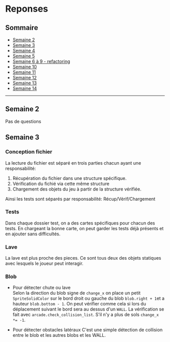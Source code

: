 # Reponses

## Sommaire
- [Semaine 2](#Semaine-2)
- [Semaine 3](#Semaine-3)
- [Semaine 4](#Semaine-4)
- [Semaine 5](#Semaine-5)
- [Semaine 6 à 9 - refactoring](#Semaine-6-à-9---refactoring)
- [Semaine 10](#Semaine-10)
- [Semaine 11](#Semaine-11)
- [Semaine 12](#Semaine-12)
- [Semaine 13](#Semaine-13)
- [Semaine 14](#Semaine-14)

---

## Semaine 2
Pas de questions

## Semaine 3
### Conception fichier  
La lecture du fichier est séparé en trois parties chacun ayant une responsabilité:
  1. Récupération du fichier dans une structure spécifique.
  2. Vérification du fichié via cette même structure
  3. Chargement des objets du jeu à partir de la structure vérifiée.

Ainsi les tests sont séparés par responsabilité: Récup/Vérif/Chargement

### Tests
Dans chaque dossier test, on a des cartes spécifiques pour chacun des tests.
En chargeant la bonne carte, on peut garder les tests déjà présents et en ajouter sans difficultés.

### Lave
La lave est plus proche des pieces. 
Ce sont tous deux des objets statiques avec lesquels le joueur peut interagir.

### Blob  
- Pour détecter chute ou lave  
  Selon la direction du blob signe de `change_x` on place un petit `SpriteSolidColor` sur le bord droit ou gauche du blob `blob.right + 1`et
  a hauteur `blob.bottom - 1`. On peut vérifier comme cela si lors du déplacement suivant le bord sera au dessus d'un `WALL`.
  La vérification se fait avec `arcade.check_collision_list`.
  S'il n'y a plus de sols `change_x *= -1`.

- Pour détecter obstacles latéraux
  C'est une simple détection de collision entre le blob et les autres blobs et les WALL.
